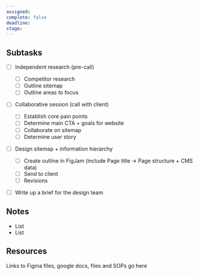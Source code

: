 ```yaml
---
assigned: 
complete: false
deadline: 
stage:
---
```

## Subtasks

- [ ] Independent research (pre-call)
    - [ ] Competitor research
    - [ ] Outline sitemap
    - [ ] Outline areas to focus
- [ ] Collaborative session (call with client)
    - [ ] Establish core pain points
    - [ ] Determine main CTA + goals for website
    - [ ] Collaborate on sitemap
    - [ ] Determine user story
- [ ] Design sitemap + information hierarchy
    - [ ] Create outline in FigJam (include Page title → Page structure + CMS data)
    - [ ] Send to client
    - [ ] Revisions
- [ ] Write up a brief for the design team




##  Notes
- List
- List


## Resources
Links to Figma files, google docs, files and SOPs go here